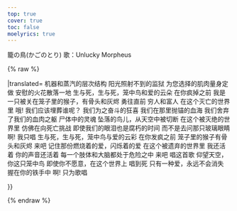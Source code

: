 ```yaml
---
top: true
cover: true
toc: false
moelyrics: true
---
```

籠の鳥(かごのとり)
歌：Unlucky Morpheus

{% raw %}
<lyrics hidden>
{{Photrans2/button}}
{{LyricsKai
|width=900px
|reserveWidth=0px
|lstyle=color:#E00418;
|rstyle=color:#1E0000
|original=
{{PT|機械|きかい}}と{{PT|蒸気|じょうき}}の{{PT|階層|かいそう}}
{{PT|陽光|ようこう}}も{{PT|届か|とどか}}ぬ{{PT|地|ち}}の{{PT|獄|ごく}}
{{PT|好み|このみ}}の{{PT|筋骨|きんこつ}}を{{PT|誂え|あつらえ}}
{{PT|慰む|なぐさむ}}{{PT|火花|ひばな}}を{{PT|散ら|ちら}}して
{{PT|死生|しせい}}{{PT|有|あり}}{{PT|命|いのち}}{{PT|籠|かご}}{{PT|鳥|とり}}{{PT|恋|こい}}{{PT|雲|くも}}
{{PT|狂う|くるう}}{{PT|前|まえ}}に
{{PT|乱|らん}}{{PT|離|り}}{{PT|骨灰|こっかい}}{{PT|籠|かご}}{{PT|鳥|とり}}{{PT|檻|らん}}{{PT|猿|さる}}
{{PT|発|はつ}}きなさい
{{PT|持た|もた}}ぬ{{PT|者|もの}}と{{PT|奪う|うばう}}{{PT|者|もの}}よ
{{PT|駆逐|くちく}}された{{PT|此の|この}}{{PT|世界|せかい}}で
あぁ
{{PT|誰|だれ}}を{{PT|葬送|そうそう}}ろう
{{PT|闘い|たたかい}}{{PT|明か|あか}}した{{PT|恍惚|こうこつ}}
{{PT|錨|いかり}}を{{PT|沈め|しずめ}}た{{PT|血|ち}}の{{PT|海|うみ}}
{{PT|生身|なまみ}}の{{PT|体躯|たいく}}を{{PT|脱ぎ|ぬぎ}}{{PT|去り|さり}}
{{PT|骸|むくろ}}に{{PT|魂|たましい}}{{PT|宿|やど}}して
{{PT|天|てん}}を{{PT|断た|たた}}れ{{PT|墜ち|おち}}た{{PT|鳥|とり}}よ
{{PT|駆逐|くちく}}された{{PT|此の|この}}{{PT|世界|せかい}}で
{{PT|死|し}}へ{{PT|挑む|いどむ}}ように
{{PT|涙|なみだ}}さえも{{PT|朽ち|くち}}た{{PT|時間|じかん}}を
{{PT|ガラス|がらす}}の{{PT|眼|め}}に{{PT|問う|とう}}{{PT|代わり|かわり}}に
あぁ
{{PT|唯|ただ}}{{PT|歌う|うたう}}だけ
{{PT|死生|しせい}}{{PT|有|あり}}{{PT|命|いのち}}{{PT|籠|かご}}{{PT|鳥|とり}}{{PT|恋|こい}}{{PT|雲|くも}}
{{PT|狂う|くるう}}{{PT|前|まえ}}に
{{PT|乱|らん}}{{PT|離|り}}{{PT|骨灰|こっかい}}{{PT|籠|かご}}{{PT|鳥|とり}}{{PT|檻|らん}}{{PT|猿|さる}}
{{PT|発|はつ}}きなさい
{{PT|揺ら|ゆら}}ぎ{{PT|燃え|もえ}}る{{PT|愛|あい}}を{{PT|記憶|きおく}}
{{PT|見|けん}}{{PT|棄て|すて}}られた{{PT|此の|この}}{{PT|世界|せかい}}で
まだ{{PT|生き|いき}}ている
{{PT|消え|きえ}}ぬ{{PT|想い|おもい}}{{PT|貴方|あなた}}の{{PT|声|こえ}}
{{PT|四肢|しし}}も{{PT|脳|のう}}も{{PT|全て|すべて}}{{PT|賭け|かけ}}て
さあ
{{PT|此の|この}}{{PT|歌を|うたを}}
{{PT|天|てん}}を{{PT|仰げ|あおげ}}{{PT|籠|かご}}の{{PT|鳥|とり}}よ
{{PT|望ま|のぞま}}ずとも{{PT|此の|この}}{{PT|世界|せかい}}で
{{PT|死|し}}へ{{PT|舞い|まい}}{{PT|歌え|うたえ}}
たった{{PT|一つ|ひとつ}}{{PT|枯れ|かれ}}ぬ{{PT|愛|あい}}を
{{PT|鋼|こう}}の{{PT|手に|てに}}{{PT|抱く|だく}}{{PT|為に|ために}}
あぁ
{{PT|唯|ただ}}{{PT|歌う|うたう}}だけ

|translated=
机器和蒸汽的层次结构 
阳光照射不到的监狱 
为您选择的肌肉量身定做 
安慰的火花散落一地 
生与死，生与死，笼中鸟和爱的云朵 
在你疯掉之前 
我是一只被关在笼子里的猴子，有骨头和灰烬 
勇往直前 
穷人和富人 
在这个灭亡的世界里 
哦! 
我们应该埋葬谁呢？
我们为之奋斗的狂喜 
我们在那里抛锚的血海 
我们舍弃了我们的血肉之躯 
尸体中的灵魂 
坠落的鸟儿，从天空中被切断 
在这个被灭绝的世界里 
仿佛在向死亡挑战 
即使我们的眼泪也是腐朽的时间 
而不是去问那只玻璃眼睛 
啊! 
我只唱 
生与死，生与死，笼中鸟与爱的云彩 
在你发疯之前 
笼子里的猴子有骨头和灰烬 
来吧 
记住那份燃烧着的爱，闪烁着的爱 
在这个被遗弃的世界里 
我还活着 
你的声音还活着 
每一个肢体和大脑都处于危险之中 
来吧 
唱这首歌 
仰望天空，你这只笼中鸟 
即使你不愿意，在这个世界上 
唱到死 
只有一种爱，永远不会消失 
握在你的铁手中 
啊! 
只为歌唱

}}


</lyrics>
<!-- <script src="https://sucicada.github.io/Moegirl-Lyric-Template-Parser/moelyrics.js"></script> -->
{% endraw  %}

